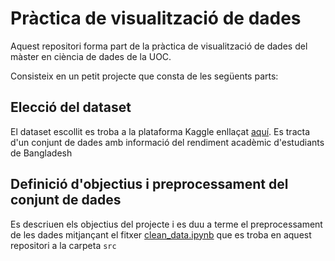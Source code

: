 # Pràctica de visualització de dades
Aquest repositori forma part de la pràctica de visualització de dades del màster en ciència de dades de la UOC.

Consisteix en un petit projecte que consta de les següents parts:

## Elecció del dataset
El dataset escollit es troba a la plataforma Kaggle enllaçat [aquí](https://www.kaggle.com/datasets/satayjit/student-performance-bd/data). Es tracta d'un conjunt de dades amb informació del rendiment acadèmic d'estudiants de Bangladesh

## Definició d'objectius i preprocessament del conjunt de dades
Es descriuen els objectius del projecte i es duu a terme el preprocessament de les dades mitjançant el fitxer [clean_data.ipynb](https://github.com/paumazcu/pr-visualitzacio-dades/blob/main/src/clean_data.ipynb) que es troba en aquest repositori a la carpeta `src`
